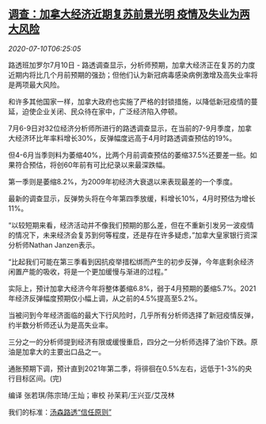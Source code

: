 <!--1594364081000-->
[调查：加拿大经济近期复苏前景光明 疫情及失业为两大风险](https://cn.reuters.com/article/canada-poll-economy-0710-fri-idCNKBS24B0N4)
------

<div><i>2020-07-10T06:25:05</i></div><div class="StandardArticleBody_body"><p>路透班加罗尔7月10日 - 路透调查显示，分析师预期，加拿大经济正在复苏的力度近期内将比几个月前预期的强劲；但他们认为新冠病毒感染病例激增及高失业率将是两项最大风险。 </p><p>和许多其他国家一样，加拿大政府也实施了严格的封锁措施，以降低新冠疫情的蔓延，迫使企业关闭、民众待在家中，广泛经济陷入停顿。 </p><p>7月6-9日对32位经济分析师所进行的路透调查显示，在当前的7-9月季度，加拿大经济环比年率料增长30%，反弹幅度远高于4月时路透调查预估的19%。 </p><p>但4-6月当季则料为萎缩40%，比两个月前调查预估的萎缩37.5%还要差一些。如果符合预估，将创60年前有可比纪录以来最深跌幅。 </p><p>第一季则是萎缩8.2%，为2009年初经济大衰退以来表现最差的一个季度。 </p><p>最新的调查显示，反弹势头将在今年第四季放缓，料增长10%，4月时预估为增长11%。 </p><p>“以较短期来看，经济活动并不像我们预期的那么差，但在不重新引发另一波疫情的情况下，未来经济会复苏到何等程度，还是存在许多疑虑，”加拿大皇家银行资深分析师Nathan Janzen表示。 </p><p>“比起我们可能在第三季看到因抗疫举措松绑而产生的初步反弹，今年底剩余经济闲置产能的吸收，将是一个更加缓慢与渐进的过程。”     </p><p>实际上，预计加拿大经济今年将整体萎缩6.8%，弱于4月预期的萎缩5.7%。2021年经济反弹幅度预期仅小幅上调，从之前的4.5%提高至5.2%。 </p><p>当被问到今年经济面临的最大下行风险时，几乎所有分析师选择了新冠疫情反弹，约半数分析师还认为是高失业率。 </p><p>三分之一的分析师提到经济有限或缓慢重启，四分之一分析师选择了油价下跌。原油是加拿大的主要出口品之一。 </p><p>通胀预期下调，预计直到2021年第二季，将徘徊在0.5%左右，远低于1-3%的央行目标区间。(完) </p><div class="Attribution_container"><div class="Attribution_attribution"><p class="Attribution_content">编译 张若琪/陈宗琦/王灿；审校 孙茉莉/王兴亚/艾茂林 </p></div></div><div class="StandardArticleBody_trustBadgeContainer"><span class="StandardArticleBody_trustBadgeTitle">我们的标准：</span><span class="trustBadgeUrl"><a href="https://www.thomsonreuters.cn/content/dam/openweb/documents/pdf/china/brochures/about-us-1.pdf">汤森路透“信任原则”</a></span></div></div>
